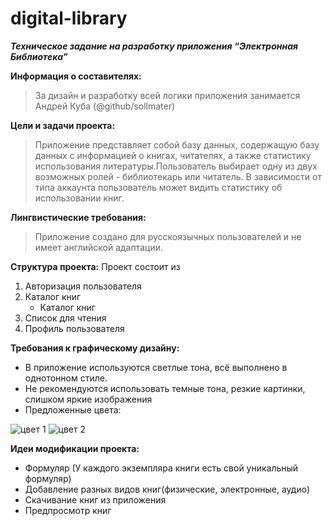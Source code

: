 # digital-library
**_Техническое задание на разработку приложения “Электронная Библиотека”_**

**Информация о составителях:** 
> За дизайн и разработку всей логики приложения занимается Андрей Куба (@github/sollmater)

**Цели и задачи проекта:**
> Приложение представляет собой базу данных, содержащую базу данных с информацией о книгах, читателях, а также статистику использования литературы.Пользователь выбирает одну из двух возможных ролей - библиотекарь или читатель. В зависимости от типа аккаунта пользователь может видить статистику об использовании книг.

**Лингвистические требования:**
> Приложение создано для русскоязычных пользователей и не имеет английской адаптации.

**Структура проекта:**
Проект состоит из  
1. Авторизация пользователя
2. Каталог книг
	- Каталог книг
3. Список для чтения
4. Профиль пользователя

**Требования к графическому дизайну:**
- В приложение используются светлые тона, всё выполнено в однотонном стиле.
- Не рекомендуются использовать темные тона, резкие картинки, слишком яркие изображения
- Предложенные цвета:

![цвет 1](https://user-images.githubusercontent.com/85509631/138584457-b9bffbd5-686d-4d7f-bad9-6a7bce2385c8.png) ![цвет 2](https://user-images.githubusercontent.com/85509631/138584525-6609fc01-591e-4df2-acda-2570eef69d2e.png)

	
**Идеи модификации проекта:**
- Формуляр (У каждого экземпляра книги есть свой уникальный формуляр)
- Добавление разных видов книг(физические, электронные, аудио)
- Скачивание книг из приложения
- Предпросмотр книг

